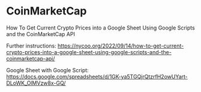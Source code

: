 # CoinMarketCap

How To Get Current Crypto Prices into a Google Sheet Using Google Scripts and the CoinMarketCap API

Further instructions: https://nycoo.org/2022/09/14/how-to-get-current-crypto-prices-into-a-google-sheet-using-google-scripts-and-the-coinmarketcap-api/

Google Sheet with Google Script: https://docs.google.com/spreadsheets/d/1GK-ya5TGQjrQtzrfH2owUYart-DLoWK_OlMVzw8x-GQ/
